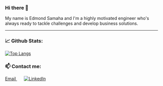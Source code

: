 ### Hi there 👋

<!--
**EdySamaha/EdySamaha** is a ✨ _special_ ✨ repository because its `README.md` (this file) appears on your GitHub profile.

Here are some ideas to get you started:

- 🔭 I’m currently working on ...
- 🌱 I’m currently learning ...
- 👯 I’m looking to collaborate on ...
- 🤔 I’m looking for help with ...
- 💬 Ask me about ...
- 📫 How to reach me: ...
- 😄 Pronouns: ...
- ⚡ Fun fact: ...
-->

My name is Edmond Samaha and I'm a highly motivated engineer who's always ready to tackle challenges and develop business solutions.

---
<!--
### My expertise:
- Web Development: <img alt="Django" src="https://img.shields.io/badge/-20663d?logo=django&logoColor=white&style=flat"/>   <img alt="Bootstrap" src="https://img.shields.io/badge/-6610E9?logo=bootstrap&logoColor=white&style=flat"/>   <img alt="Angular" src="https://img.shields.io/badge/-cf1d2f?logo=angular&logoColor=white&style=flat"/>   <img alt="Typescript" src="https://img.shields.io/badge/-1a6bc7?logo=typescript&logoColor=white&style=flat"/>   <img alt="HTML5" src="https://img.shields.io/badge/-E34F26?logo=html5&logoColor=white&style=flat"/>   <img alt="CSS3" src="https://img.shields.io/badge/-1572B6?logo=css3&logoColor=white&style=flat"/>
- Networks: <img alt="Python" src="https://img.shields.io/badge/Python-3776AB?logo=python&logoColor=white&style=flat"/>   <img alt="Terminal" src="https://img.shields.io/badge/Bash-adadad?logo=linux&logoColor=white&style&style=for-the-badge"/>
- Data manipulation and Machine learning: <img alt="Google Colab" src="https://img.shields.io/badge/Google%20Colab-fcad03?logo=jupyter&logoColor=white&style&style=for-the-badge"/>
- Database: <img alt="SQLite" src="https://img.shields.io/badge/-1f5491?logo=sqlite&logoColor=white&style&style=for-the-badge"/>   <img alt="MySql" src="https://img.shields.io/badge/-ed8032?logo=mysql&logoColor=white&style&style=for-the-badge"/>   <img alt="MongoDB" src="https://img.shields.io/badge/-23a63d?logo=mongodb&logoColor=white&style&style=for-the-badge"/>
-->

### 📈 Github Stats:
[![Top Langs](https://github-readme-stats.vercel.app/api/top-langs/?username=EdySamaha&layout=compact&langs_count=10)](https://github.com/anuraghazra/github-readme-stats)

### 📫 Contact me:
<p>
  <a style="margin-right:3%" href="mailto:samaha.edy@hotmail.com?subject=Referred from Github page">
    Email
  </a> &nbsp
    <a href="https://www.linkedin.com/in/edmond-samaha/">
    <img alt="LinkedIn" src="https://img.shields.io/badge/linkedin-0077B5?logo=LinkedIn&logoColor=white&style&style=for-the-badge" />
  </a>
 </p>
